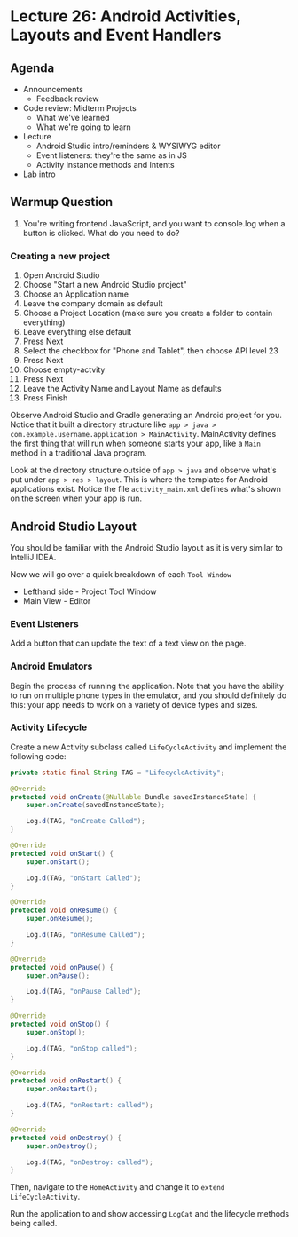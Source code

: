 # Lecture 26: Android Activities, Layouts and Event Handlers

## Agenda

- Announcements
  - Feedback review
- Code review: Midterm Projects
  - What we've learned
  - What we're going to learn
- Lecture
  - Android Studio intro/reminders & WYSIWYG editor
  - Event listeners: they're the same as in JS
  - Activity instance methods and Intents
- Lab intro

## Warmup Question

1. You're writing frontend JavaScript, and you want to console.log when a button is clicked. What do you need to do?

### Creating a new project

1. Open Android Studio
2. Choose "Start a new Android Studio project"
3. Choose an Application name
4. Leave the company domain as default
5. Choose a Project Location (make sure you create a folder to contain everything)
6. Leave everything else default
7. Press Next
8. Select the checkbox for "Phone and Tablet", then choose API level 23
9. Press Next
10. Choose empty-actvity
11. Press Next
12. Leave the Activity Name and Layout Name as defaults
13. Press Finish

Observe Android Studio and Gradle generating an Android project for you.
Notice that it built a directory structure like
`app > java > com.example.username.application > MainActivity`.
MainActivity defines the first thing that will run when someone starts your
app, like a `Main` method in a traditional Java program.

Look at the directory structure outside of `app > java` and observe what's
put under `app > res > layout`. This is where the templates for Android
applications exist. Notice the file `activity_main.xml` defines what's
shown on the screen when your app is run.

## Android Studio Layout

You should be familiar with the Android Studio layout as it is very similar
to IntelliJ IDEA.

Now we will go over a quick breakdown of each `Tool Window`

* Lefthand side - Project Tool Window
* Main View - Editor

### Event Listeners

Add a button that can update the text of a text view on the page.

### Android Emulators

Begin the process of running the application. Note that you have the ability to run on multiple phone types in the emulator, and you should definitely do this: your app needs to work on a variety of device types and sizes.

### Activity Lifecycle

Create a new Activity subclass called `LifeCycleActivity` and implement the following code:

```java
private static final String TAG = "LifecycleActivity";

@Override
protected void onCreate(@Nullable Bundle savedInstanceState) {
    super.onCreate(savedInstanceState);

    Log.d(TAG, "onCreate Called");
}

@Override
protected void onStart() {
    super.onStart();

    Log.d(TAG, "onStart Called");
}

@Override
protected void onResume() {
    super.onResume();

    Log.d(TAG, "onResume Called");
}

@Override
protected void onPause() {
    super.onPause();

    Log.d(TAG, "onPause Called");
}

@Override
protected void onStop() {
    super.onStop();

    Log.d(TAG, "onStop called");
}

@Override
protected void onRestart() {
    super.onRestart();

    Log.d(TAG, "onRestart: called");
}

@Override
protected void onDestroy() {
    super.onDestroy();

    Log.d(TAG, "onDestroy: called");
}
```

Then, navigate to the `HomeActivity` and change it to `extend LifeCycleActivity`.

Run the application to and show accessing `LogCat` and the lifecycle methods being called.
